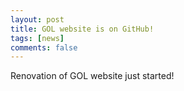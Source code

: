 ```yaml
---
layout: post
title: GOL website is on GitHub!
tags: [news]
comments: false
---
```


Renovation of GOL website just started!
